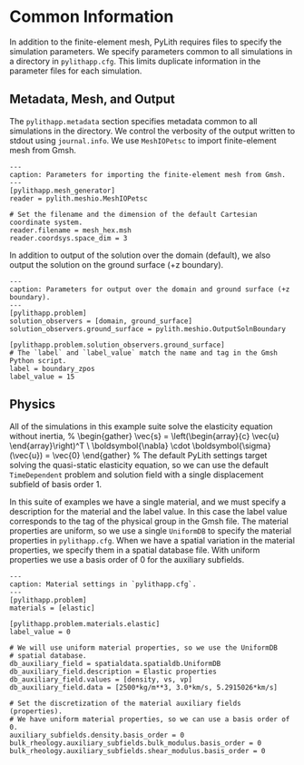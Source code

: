 # Common Information

In addition to the finite-element mesh, PyLith requires files to specify the simulation parameters.
We specify parameters common to all simulations in a directory in `pylithapp.cfg`.
This limits duplicate information in the parameter files for each simulation.

## Metadata, Mesh, and Output

The `pylithapp.metadata` section specifies metadata common to all simulations in the directory.
We control the verbosity of the output written to stdout using `journal.info`.
We use `MeshIOPetsc` to import finite-element mesh from Gmsh.

```{code-block} cfg
---
caption: Parameters for importing the finite-element mesh from Gmsh.
---
[pylithapp.mesh_generator]
reader = pylith.meshio.MeshIOPetsc

# Set the filename and the dimension of the default Cartesian coordinate system.
reader.filename = mesh_hex.msh
reader.coordsys.space_dim = 3
```

In addition to output of the solution over the domain (default), we also output the solution on the ground surface (+z boundary).

```{code-block} cfg
---
caption: Parameters for output over the domain and ground surface (+z boundary).
---
[pylithapp.problem]
solution_observers = [domain, ground_surface]
solution_observers.ground_surface = pylith.meshio.OutputSolnBoundary

[pylithapp.problem.solution_observers.ground_surface]
# The `label` and `label_value` match the name and tag in the Gmsh Python script.
label = boundary_zpos
label_value = 15
```

## Physics

All of the simulations in this example suite solve the elasticity equation without inertia,
%
\begin{gather}
\vec{s} = \left(\begin{array}{c} \vec{u} \end{array}\right)^T \\
\boldsymbol{\nabla} \cdot \boldsymbol{\sigma}(\vec{u}) = \vec{0}
\end{gather}
%
The default PyLith settings target solving the quasi-static elasticity equation, so we can use the default `TimeDependent` problem and solution field with a single displacement subfield of basis order 1.

In this suite of examples we have a single material, and we must specify a description for the material and the label value.
In this case the label value corresponds to the tag of the physical group in the Gmsh file.
The material properties are uniform, so we use a single `UniformDB` to specify the material properties in `pylithapp.cfg`.
When we have a spatial variation in the material properties, we specify them in a spatial database file.
With uniform properties we use a basis order of 0 for the auxiliary subfields.

```{code-block} cfg
---
caption: Material settings in `pylithapp.cfg`.
---
[pylithapp.problem]
materials = [elastic]

[pylithapp.problem.materials.elastic]
label_value = 0

# We will use uniform material properties, so we use the UniformDB
# spatial database.
db_auxiliary_field = spatialdata.spatialdb.UniformDB
db_auxiliary_field.description = Elastic properties
db_auxiliary_field.values = [density, vs, vp]
db_auxiliary_field.data = [2500*kg/m**3, 3.0*km/s, 5.2915026*km/s]

# Set the discretization of the material auxiliary fields (properties).
# We have uniform material properties, so we can use a basis order of 0.
auxiliary_subfields.density.basis_order = 0
bulk_rheology.auxiliary_subfields.bulk_modulus.basis_order = 0
bulk_rheology.auxiliary_subfields.shear_modulus.basis_order = 0
```
